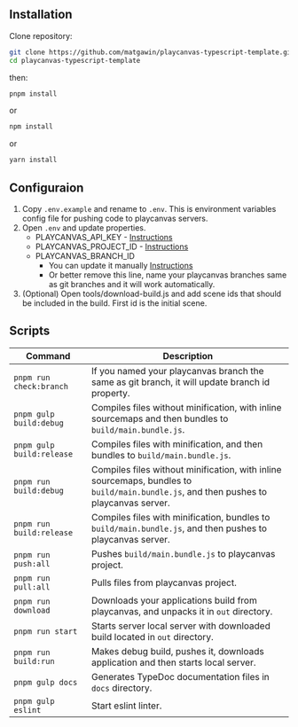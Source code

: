 ## Installation

Clone repository:

``` bash
git clone https://github.com/matgawin/playcanvas-typescript-template.git
cd playcanvas-typescript-template
```
then:

``` bash
pnpm install
```
or

``` bash
npm install
```
or

``` bash
yarn install
```

## Configuraion

1. Copy `.env.example` and rename to `.env`. This is environment variables config file for pushing code to playcanvas servers.
2. Open `.env` and update properties.
    - PLAYCANVAS_API_KEY - [Instructions](https://developer.playcanvas.com/en/user-manual/api/#authorization)
    - PLAYCANVAS_PROJECT_ID - [Instructions](https://developer.playcanvas.com/en/user-manual/api/#project_id)
    - PLAYCANVAS_BRANCH_ID
        - You can update it manually [Instructions](https://developer.playcanvas.com/en/user-manual/api/#branch_id)
        - Or better remove this line, name your playcanvas branches same as git branches and it will work automatically.
3. (Optional) Open tools/download-build.js and add scene ids that should be included in the build. First id is the initial scene.

## Scripts
| Command                      | Description                                                                                  |
|------------------------------|----------------------------------------------------------------------------------------------|
| `pnpm run check:branch`      | If you named your playcanvas branch the same as git branch, it will update branch id property.|
| `pnpm gulp build:debug`      | Compiles files without minification, with inline sourcemaps and then bundles to `build/main.bundle.js`.|
| `pnpm gulp build:release`    | Compiles files with minification, and then bundles to `build/main.bundle.js`.                |
| `pnpm run build:debug`       | Compiles files without minification, with inline sourcemaps, bundles to `build/main.bundle.js`, and then pushes to playcanvas server.|
| `pnpm run build:release`     | Compiles files with minification, bundles to `build/main.bundle.js`, and then pushes to playcanvas server.|
| `pnpm run push:all`          | Pushes `build/main.bundle.js` to playcanvas project.                                         |
| `pnpm run pull:all`          | Pulls files from playcanvas project.                                                         |
| `pnpm run download`          | Downloads your applications build from playcanvas, and unpacks it in `out` directory.        |
| `pnpm run start`             | Starts server local server with downloaded build located in `out` directory.                 |
| `pnpm run build:run`         | Makes debug build, pushes it, downloads application and then starts local server.            |
| `pnpm gulp docs`             | Generates TypeDoc documentation files in `docs` directory.                                   |
| `pnpm gulp eslint`           | Start eslint linter.                                                                         |